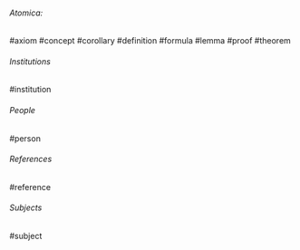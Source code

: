 ###### Atomica:
#axiom
#concept
#corollary
#definition
#formula
#lemma
#proof
#theorem
###### Institutions
#institution
###### People
#person
###### References
#reference
###### Subjects
#subject